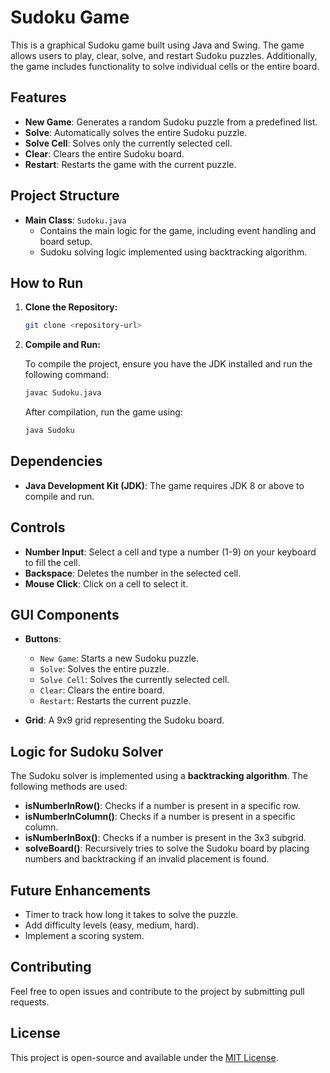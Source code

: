 # Sudoku Game

This is a graphical Sudoku game built using Java and Swing. The game allows users to play, clear, solve, and restart Sudoku puzzles. Additionally, the game includes functionality to solve individual cells or the entire board.

## Features

- **New Game**: Generates a random Sudoku puzzle from a predefined list.
- **Solve**: Automatically solves the entire Sudoku puzzle.
- **Solve Cell**: Solves only the currently selected cell.
- **Clear**: Clears the entire Sudoku board.
- **Restart**: Restarts the game with the current puzzle.

## Project Structure

- **Main Class**: `Sudoku.java`
  - Contains the main logic for the game, including event handling and board setup.
  - Sudoku solving logic implemented using backtracking algorithm.

## How to Run

1. **Clone the Repository:**

    ```bash
    git clone <repository-url>
    ```

2. **Compile and Run:**

    To compile the project, ensure you have the JDK installed and run the following command:

    ```bash
    javac Sudoku.java
    ```

    After compilation, run the game using:

    ```bash
    java Sudoku
    ```

## Dependencies

- **Java Development Kit (JDK)**: The game requires JDK 8 or above to compile and run.

## Controls

- **Number Input**: Select a cell and type a number (1-9) on your keyboard to fill the cell.
- **Backspace**: Deletes the number in the selected cell.
- **Mouse Click**: Click on a cell to select it.

## GUI Components

- **Buttons**:
    - `New Game`: Starts a new Sudoku puzzle.
    - `Solve`: Solves the entire puzzle.
    - `Solve Cell`: Solves the currently selected cell.
    - `Clear`: Clears the entire board.
    - `Restart`: Restarts the current puzzle.

- **Grid**: A 9x9 grid representing the Sudoku board.

## Logic for Sudoku Solver

The Sudoku solver is implemented using a **backtracking algorithm**. The following methods are used:
- **isNumberInRow()**: Checks if a number is present in a specific row.
- **isNumberInColumn()**: Checks if a number is present in a specific column.
- **isNumberInBox()**: Checks if a number is present in the 3x3 subgrid.
- **solveBoard()**: Recursively tries to solve the Sudoku board by placing numbers and backtracking if an invalid placement is found.

## Future Enhancements

- Timer to track how long it takes to solve the puzzle.
- Add difficulty levels (easy, medium, hard).
- Implement a scoring system.

## Contributing

Feel free to open issues and contribute to the project by submitting pull requests.

## License

This project is open-source and available under the [MIT License](LICENSE).
